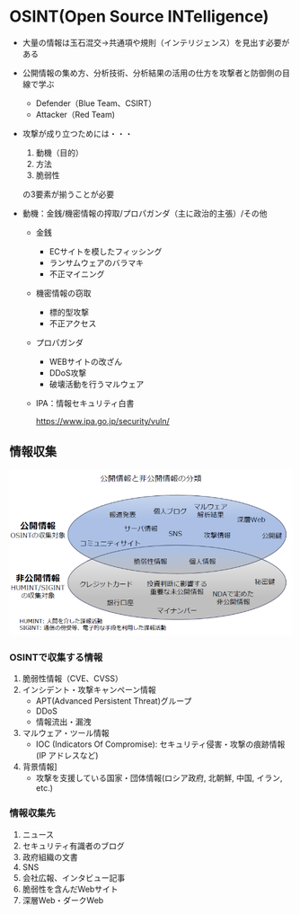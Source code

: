 # OSINT(Open Source INTelligence)

* 大量の情報は玉石混交→共通項や規則（インテリジェンス）を見出す必要がある

* 公開情報の集め方、分析技術、分析結果の活用の仕方を攻撃者と防御側の目線で学ぶ

  * Defender（Blue Team、CSIRT）
  * Attacker（Red Team)

* 攻撃が成り立つためには・・・

  1. 動機（目的）
  2. 方法
  3. 脆弱性

  の3要素が揃うことが必要

* 動機：金銭/機密情報の搾取/プロパガンダ（主に政治的主張）/その他

  * 金銭

    * ECサイトを模したフィッシング
    * ランサムウェアのバラマキ
    * 不正マイニング

  * 機密情報の窃取

    * 標的型攻撃
    * 不正アクセス

  * プロパガンダ

    * WEBサイトの改ざん
    * DDoS攻撃
    * 破壊活動を行うマルウェア

  * IPA：情報セキュリティ白書

    https://www.ipa.go.jp/security/vuln/

## 情報収集

![image-20220707084935980](img/OSINT)

### OSINTで収集する情報

1. 脆弱性情報（CVE、CVSS）
2. インシデント・攻撃キャンペーン情報
   * APT(Advanced Persistent Threat)グループ
   * DDoS
   * 情報流出・漏洩
3. マルウェア・ツール情報
   * IOC (Indicators Of Compromise):
     セキュリティ侵害・攻撃の痕跡情報(IP アドレスなど)
4. 背景情報]
   * 攻撃を支援している国家・団体情報(ロシア政府, 北朝鮮, 中国, イラン, etc.)

### 情報収集先

1. ニュース
2. セキュリティ有識者のブログ
3. 政府組織の文書
4. SNS
5. 会社広報、インタビュー記事
6. 脆弱性を含んだWebサイト
7. 深層Web・ダークWeb







